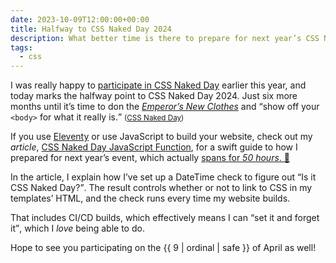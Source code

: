 ```yaml
---
date: 2023-10-09T12:00:00+00:00
title: Halfway to CSS Naked Day 2024
description: What better time is there to prepare for next year’s CSS Naked Day than the halfway point? Certainly better than the day before, take it from me!
tags:
  - css
---
```


I was really happy to [participate in CSS Naked Day](/article/why-css-naked-day/) earlier this year, and today marks the halfway point to CSS Naked Day 2024. Just six more months until it’s time to don the [<em>Emperor’s New Clothes</em>](https://en.wikipedia.org/wiki/The_Emperor%27s_New_Clothes) and <q>show off your <code>&lt;body&gt;</code> for what it really is.</q> <small>([CSS Naked Day](https://css-naked-day.github.io/))</small>

If you use [Eleventy](https://www.11ty.dev/) or use JavaScript to build your website, check out my *article*, [CSS Naked Day JavaScript Function](/article/css-naked-day-javascript-function/), for a swift guide to how I prepared for next year’s event, which actually [spans for *50 hours*. 🤔](/article/why-css-naked-day/#how-long-is-a-day)

In the article, I explain how I’ve set up a DateTime check to figure out <q>Is it CSS Naked Day?</q>. The result controls whether or not to link to CSS in my templates’ HTML, and the check runs every time my website builds.

That includes CI/CD builds, which effectively means I can <q>set it and forget it</q>, which I *love* being able to do.

Hope to see you participating on the {{ 9 | ordinal | safe }} of April as well!
